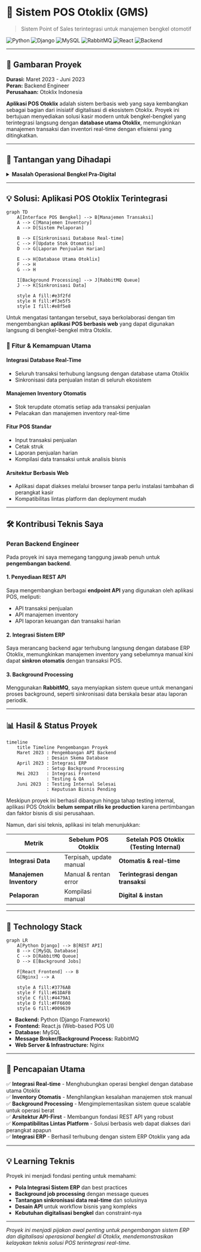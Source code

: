 # 🛒 Sistem POS Otoklix (GMS)
> Sistem Point of Sales terintegrasi untuk manajemen bengkel otomotif

![Python](https://img.shields.io/badge/Python-3776AB?style=flat&logo=python&logoColor=white)
![Django](https://img.shields.io/badge/Django-092E20?style=flat&logo=django&logoColor=white)
![MySQL](https://img.shields.io/badge/MySQL-4479A1?style=flat&logo=mysql&logoColor=white)
![RabbitMQ](https://img.shields.io/badge/RabbitMQ-FF6600?style=flat&logo=rabbitmq&logoColor=white)
![React](https://img.shields.io/badge/React-20232A?style=flat&logo=react&logoColor=61DAFB)
![Backend](https://img.shields.io/badge/Role-Backend%20Engineer-blue)

---

## 🎯 Gambaran Proyek

**Durasi:** Maret 2023 - Juni 2023  
**Peran:** Backend Engineer  
**Perusahaan:** Otoklix Indonesia

**Aplikasi POS Otoklix** adalah sistem berbasis web yang saya kembangkan sebagai bagian dari inisiatif digitalisasi di ekosistem Otoklix. Proyek ini bertujuan menyediakan solusi kasir modern untuk bengkel-bengkel yang terintegrasi langsung dengan **database utama Otoklix**, memungkinkan manajemen transaksi dan inventori real-time dengan efisiensi yang ditingkatkan.

---

## 🚀 Tantangan yang Dihadapi

<details>
<summary><strong>Masalah Operasional Bengkel Pra-Digital</strong></summary>

Sebelum adanya aplikasi POS ini, bengkel-bengkel dalam ekosistem Otoklix menghadapi kendala operasional yang signifikan:

- **Integrasi Terbatas:** Sistem penjualan di bengkel belum terhubung langsung dengan database utama Otoklix, menyebabkan keterlambatan sinkronisasi data
- **Inventory Manual:** Manajemen stok dilakukan secara manual, rentan terhadap keterlambatan update dan kesalahan pencatatan
- **Keterpisahan Sistem:** Belum ada sistem tunggal untuk mengelola transaksi, inventory, dan laporan secara terintegrasi
- **Efisiensi Operasional Rendah:** Tanpa digitalisasi, laporan keuangan dan stok barang memakan banyak waktu untuk dikompilasi

</details>

---

## 💡 Solusi: Aplikasi POS Otoklix Terintegrasi

```mermaid
graph TD
    A[Interface POS Bengkel] --> B[Manajemen Transaksi]
    A --> C[Manajemen Inventory]
    A --> D[Sistem Pelaporan]
    
    B --> E[Sinkronisasi Database Real-time]
    C --> F[Update Stok Otomatis]
    D --> G[Laporan Penjualan Harian]
    
    E --> H[Database Utama Otoklix]
    F --> H
    G --> H
    
    I[Background Processing] --> J[RabbitMQ Queue]
    J --> K[Sinkronisasi Data]
    
    style A fill:#e3f2fd
    style H fill:#f3e5f5
    style I fill:#e8f5e8
```

Untuk mengatasi tantangan tersebut, saya berkolaborasi dengan tim mengembangkan **aplikasi POS berbasis web** yang dapat digunakan langsung di bengkel-bengkel mitra Otoklix.

### 🔧 Fitur & Kemampuan Utama

#### **Integrasi Database Real-Time**
- Seluruh transaksi terhubung langsung dengan database utama Otoklix
- Sinkronisasi data penjualan instan di seluruh ekosistem

#### **Manajemen Inventory Otomatis**
- Stok terupdate otomatis setiap ada transaksi penjualan
- Pelacakan dan manajemen inventory real-time

#### **Fitur POS Standar**
- Input transaksi penjualan
- Cetak struk
- Laporan penjualan harian
- Kompilasi data transaksi untuk analisis bisnis

#### **Arsitektur Berbasis Web**
- Aplikasi dapat diakses melalui browser tanpa perlu instalasi tambahan di perangkat kasir
- Kompatibilitas lintas platform dan deployment mudah

---

## 🛠️ Kontribusi Teknis Saya

### Peran Backend Engineer

Pada proyek ini saya memegang tanggung jawab penuh untuk **pengembangan backend**.

#### 1. **Penyediaan REST API**
Saya mengembangkan berbagai **endpoint API** yang digunakan oleh aplikasi POS, meliputi:
- API transaksi penjualan
- API manajemen inventory
- API laporan keuangan dan transaksi harian

#### 2. **Integrasi Sistem ERP**
Saya merancang backend agar terhubung langsung dengan database ERP Otoklix, memungkinkan manajemen inventory yang sebelumnya manual kini dapat **sinkron otomatis** dengan transaksi POS.

#### 3. **Background Processing**
Menggunakan **RabbitMQ**, saya menyiapkan sistem queue untuk menangani proses background, seperti sinkronisasi data berskala besar atau laporan periodik.

---

## 📊 Hasil & Status Proyek

```mermaid
timeline
    title Timeline Pengembangan Proyek
    Maret 2023 : Pengembangan API Backend
               : Desain Skema Database
    April 2023 : Integrasi ERP
               : Setup Background Processing
    Mei 2023   : Integrasi Frontend
               : Testing & QA
    Juni 2023  : Testing Internal Selesai
               : Keputusan Bisnis Pending
```

Meskipun proyek ini berhasil dibangun hingga tahap testing internal, aplikasi POS Otoklix **belum sempat rilis ke production** karena pertimbangan dan faktor bisnis di sisi perusahaan.

Namun, dari sisi teknis, aplikasi ini telah menunjukkan:

| Metrik | Sebelum POS Otoklix | Setelah POS Otoklix (Testing Internal) |
|--------|--------------------|------------------------------------|
| **Integrasi Data** | Terpisah, update manual | **Otomatis & real-time** |
| **Manajemen Inventory** | Manual & rentan error | **Terintegrasi dengan transaksi** |
| **Pelaporan** | Kompilasi manual | **Digital & instan** |

---

## 🔧 Technology Stack

```mermaid
graph LR
    A[Python Django] --> B[REST API]
    B --> C[MySQL Database]
    C --> D[RabbitMQ Queue]
    D --> E[Background Jobs]
    
    F[React Frontend] --> B
    G[Nginx] --> A
    
    style A fill:#3776AB
    style F fill:#61DAFB
    style C fill:#4479A1
    style D fill:#FF6600
    style G fill:#009639
```

- **Backend:** Python (Django Framework)
- **Frontend:** React.js (Web-based POS UI)
- **Database:** MySQL
- **Message Broker/Background Process:** RabbitMQ
- **Web Server & Infrastructure:** Nginx

---

## 🎉 Pencapaian Utama

✅ **Integrasi Real-time** - Menghubungkan operasi bengkel dengan database utama Otoklix  
✅ **Inventory Otomatis** - Menghilangkan kesalahan manajemen stok manual  
✅ **Background Processing** - Mengimplementasikan sistem queue scalable untuk operasi berat  
✅ **Arsitektur API-First** - Membangun fondasi REST API yang robust  
✅ **Kompatibilitas Lintas Platform** - Solusi berbasis web dapat diakses dari perangkat apapun  
✅ **Integrasi ERP** - Berhasil terhubung dengan sistem ERP Otoklix yang ada  

---

## 💡 Learning Teknis

Proyek ini menjadi fondasi penting untuk memahami:
- **Pola Integrasi Sistem ERP** dan best practices
- **Background job processing** dengan message queues
- **Tantangan sinkronisasi data real-time** dan solusinya
- **Desain API** untuk workflow bisnis yang kompleks
- **Kebutuhan digitalisasi bengkel** dan constraint-nya

---

*Proyek ini menjadi pijakan awal penting untuk pengembangan sistem ERP dan digitalisasi operasional bengkel di Otoklix, mendemonstrasikan kelayakan teknis solusi POS terintegrasi real-time.*

